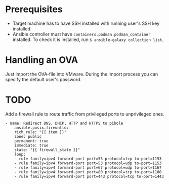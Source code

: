 # Prerequisites
- Target machine has to have SSH installed with running user's SSH key installed.
- Ansible controller must have `containers.podman.podman_container` installed. To check it is installed, run `$ ansible-galaxy collection list`.

# Handling an OVA
Just import the OVA-file into VMware. During the import process you can specify the default user's password.

# TODO
Add a firewall rule to route traffic from privileged ports to unprivileged ones.
```
- name: Redirect DNS, DHCP, HTTP and HTTPS to pihole
    ansible.posix.firewalld:
    rich_rule: "{{ item }}"
    zone: public
    permanent: true
    immediate: true
    state: "{{ firewall_state }}"
    loop:
    - rule family=ipv4 forward-port port=53 protocol=tcp to-port=1153
    - rule family=ipv4 forward-port port=53 protocol=udp to-port=1153
    - rule family=ipv4 forward-port port=67 protocol=udp to-port=1167
    - rule family=ipv4 forward-port port=80 protocol=tcp to-port=1180
    - rule family=ipv4 forward-port port=443 protocol=tcp to-port=1443
```